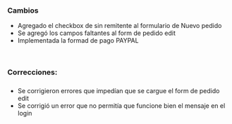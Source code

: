<h3>Cambios</h3>
<ul>
    <li>Agregado el checkbox de sin remitente al formulario de Nuevo pedido</li>
    <li>Se agregó los campos faltantes al form de pedido edit</li>
    <li>Implementada la formad de pago PAYPAL</li>
</ul>

</br>

<h3>Correcciones:</h3>

<h5></h5>
<ul>   
    <li>Se corrigieron errores que impedían que se cargue el form de pedido edit</li>
    <li>Se corrigió un error que no permitía que funcione bien el mensaje en el login</li>
</ul>
